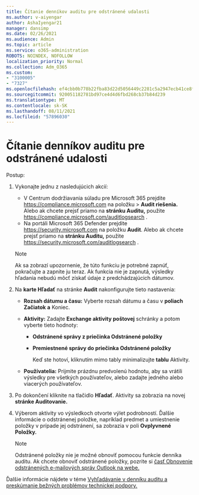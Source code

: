 ```yaml
---
title: Čítanie denníkov auditu pre odstránené udalosti
ms.author: v-aiyengar
author: AshaIyengar21
manager: dansimp
ms.date: 02/26/2021
ms.audience: Admin
ms.topic: article
ms.service: o365-administration
ROBOTS: NOINDEX, NOFOLLOW
localization_priority: Normal
ms.collection: Adm_O365
ms.custom:
- "3100005"
- "7327"
ms.openlocfilehash: ef4cbb0b778b22fba83d22d5056449c2281c5a2947ecb41ce8f808a4d1132426
ms.sourcegitcommit: 920051182781bd97ce4d4d6fbd268cb37b84d239
ms.translationtype: MT
ms.contentlocale: sk-SK
ms.lasthandoff: 08/11/2021
ms.locfileid: "57896030"
---
```

# <a name="read-the-audit-logs-for-deleted-events"></a>Čítanie denníkov auditu pre odstránené udalosti

Postup:

1. Vykonajte jednu z nasledujúcich akcií:
   - V Centrum dodržiavania súladu pre Microsoft 365 prejdite <https://compliance.microsoft.com> na položku  \> **Audit riešenia.** Alebo ak chcete prejsť priamo na **stránku Auditu,** použite <https://compliance.microsoft.com/auditlogsearch> .
   - Na portáli Microsoft 365 Defender prejdite <https://security.microsoft.com> na položku **Audit**. Alebo ak chcete prejsť priamo na **stránku Auditu,** použite <https://security.microsoft.com/auditlogsearch> .

    > [!NOTE]
    > Ak sa zobrazí upozornenie, že túto funkciu je potrebné zapnúť, pokračujte a zapnite ju teraz. Ak funkcia nie je zapnutá, výsledky hľadania nebudú môcť získať údaje z predchádzajúcich dátumov.

2. Na **karte Hľadať** na stránke **Audit** nakonfigurujte tieto nastavenia:
   - **Rozsah dátumu a času:** Vyberte rozsah dátumu a času v **poliach Začiatok** **a** Koniec.
   - **Aktivity:** Zadajte **Exchange aktivity poštovej** schránky a potom vyberte tieto hodnoty:
     - **Odstránené správy z priečinka Odstránené položky**
     - **Premiestnené správy do priečinka Odstránené položky**

       Keď ste hotoví, kliknutím mimo tably minimalizujte **tablu** Aktivity.

   - **Používatelia:** Prijmite prázdnu predvolenú hodnotu, aby sa vrátili výsledky pre všetkých používateľov, alebo zadajte jedného alebo viacerých používateľov.

3. Po dokončení kliknite na tlačidlo **Hľadať**. Aktivity sa zobrazia na novej **stránke Auditovanie.**

4. Výberom aktivity vo výsledkoch otvorte výlet podrobností. Ďalšie informácie o odstránenej položke, napríklad predmet a umiestnenie položky v prípade jej odstránení, sa zobrazia v poli **Ovplyvnené Položky.**

   > [!NOTE]
   > Odstránené položky nie je možné obnoviť pomocou funkcie denníka auditu. Ak chcete obnoviť odstránené položky, pozrite si [časť Obnovenie odstránených e-mailových správ Outlook na webe.](https://support.microsoft.com/office/recover-deleted-email-messages-in-outlook-on-the-web-a8ca78ac-4721-4066-95dd-571842e9fb11)

Ďalšie informácie nájdete v téme [Vyhľadávanie v denníku auditu a preskúmanie bežných problémov technickej podpory.](https://docs.microsoft.com/microsoft-365/compliance/auditing-troubleshooting-scenarios)
